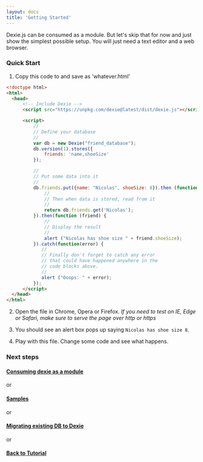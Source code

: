 ```yaml
---
layout: docs
title: 'Getting Started'
---
```


Dexie.js can be consumed as a module. But let's skip that for now and just show the simplest possible setup. You will just need a text editor and a web browser.

### Quick Start

1. Copy this code to and save as 'whatever.html'
    
```html
<!doctype html>
<html>
  <head>
      <!-- Include Dexie -->
      <script src="https://unpkg.com/dexie@latest/dist/dexie.js"></script>

      <script>
          //
          // Define your database
          //
          var db = new Dexie("friend_database");
          db.version(1).stores({
              friends: 'name,shoeSize'
          });

          //
          // Put some data into it
          //
          db.friends.put({name: "Nicolas", shoeSize: 8}).then (function(){
              //
              // Then when data is stored, read from it
              //
              return db.friends.get('Nicolas');
          }).then(function (friend) {
              //
              // Display the result
              //
              alert ("Nicolas has shoe size " + friend.shoeSize);
          }).catch(function(error) {
             //
             // Finally don't forget to catch any error
             // that could have happened anywhere in the
             // code blocks above.
             //
             alert ("Ooops: " + error);
          });
      </script>
  </head>
</html>
```

2. Open the file in Chrome, Opera or Firefox. *If you need to test on IE, Edge or Safari, make sure to serve the page over http or https*

3. You should see an alert box pops up saying `Nicolas has shoe size 8`.

4. Play with this file. Change some code and see what happens.

### Next steps

#### [Consuming dexie as a module](/docs/Tutorial/Consuming-dexie-as-a-module)

or

#### [Samples](/docs/Samples)

or

#### [Migrating existing DB to Dexie](/docs/Tutorial/Migrating-existing-DB-to-Dexie)

or

#### [Back to Tutorial](/docs/Tutorial)
